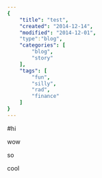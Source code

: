 ```yaml
---
{
    "title": "test",
    "created": "2014-12-14",
    "modified": "2014-12-01",
    "type":"blog",
    "categories": [
        "blog",
        "story"
    ],
    "tags": [
        "fun",
        "silly",
        "rad",
        "finance"
    ]
}
---
```


#hi

wow

so 

cool